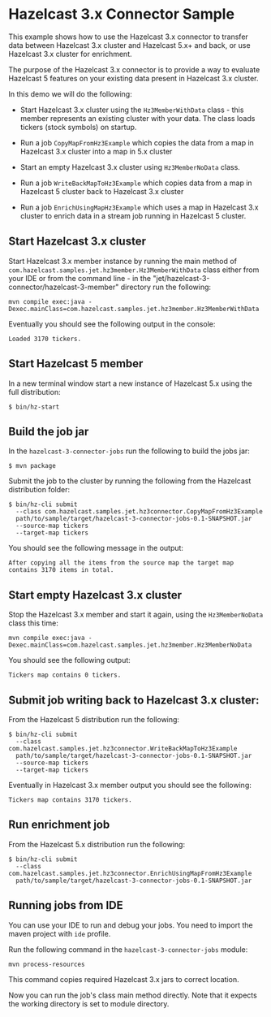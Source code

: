 # Hazelcast 3.x Connector Sample

This example shows how to use the Hazelcast 3.x connector to transfer 
data between Hazelcast 3.x cluster and Hazelcast 5.x+ and back, or use
Hazelcast 3.x cluster for enrichment.

The purpose of the Hazelcast 3.x connector is to provide a way to 
evaluate Hazelcast 5 features on your existing data present in 
Hazelcast 3.x cluster.

In this demo we will do the following:
- Start Hazelcast 3.x cluster using the `Hz3MemberWithData` class -
this member represents an existing cluster with your data. The class 
loads tickers (stock symbols) on startup.

- Run a job `CopyMapFromHz3Example` which copies the data from a map in 
Hazelcast 3.x cluster into a map in 5.x cluster

- Start an empty Hazelcast 3.x cluster using `Hz3MemberNoData` class.

- Run a job `WriteBackMapToHz3Example` which copies data from a map in 
Hazelcast 5 cluster back to Hazelcast 3.x cluster

- Run a job `EnrichUsingMapHz3Example` which uses a map in Hazelcast 3.x 
cluster to enrich data in a stream job running in Hazelcast 5 cluster.

## Start Hazelcast 3.x cluster

Start Hazelcast 3.x member instance by running the main method of 
`com.hazelcast.samples.jet.hz3member.Hz3MemberWithData` class either
from your IDE or from the command line - in the 
"jet/hazelcast-3-connector/hazelcast-3-member" directory run 
the following:

```
mvn compile exec:java -Dexec.mainClass=com.hazelcast.samples.jet.hz3member.Hz3MemberWithData
```

Eventually you should see the following output in the console:

```text
Loaded 3170 tickers.
```

## Start Hazelcast 5 member

In a new terminal window start a new instance of Hazelcast 5.x 
using the full distribution:

```
$ bin/hz-start
```

## Build the job jar

In the `hazelcast-3-connector-jobs` run the following to build the jobs 
jar:

```
$ mvn package
```

Submit the job to the cluster by running the following from the 
Hazelcast distribution folder:

```
$ bin/hz-cli submit 
  --class com.hazelcast.samples.jet.hz3connector.CopyMapFromHz3Example 
  path/to/sample/target/hazelcast-3-connector-jobs-0.1-SNAPSHOT.jar 
  --source-map tickers 
  --target-map tickers
```

You should see the following message in the output:

```
After copying all the items from the source map the target map contains 3170 items in total.
```

## Start empty Hazelcast 3.x cluster

Stop the Hazelcast 3.x member and start it again, using the 
`Hz3MemberNoData` class this time:

```
mvn compile exec:java -Dexec.mainClass=com.hazelcast.samples.jet.hz3member.Hz3MemberNoData
```

You should see the following output:

```
Tickers map contains 0 tickers.
```

## Submit job writing back to Hazelcast 3.x cluster:

From the Hazelcast 5 distribution run the following:

```
$ bin/hz-cli submit 
  --class com.hazelcast.samples.jet.hz3connector.WriteBackMapToHz3Example 
  path/to/sample/target/hazelcast-3-connector-jobs-0.1-SNAPSHOT.jar 
  --source-map tickers 
  --target-map tickers
```

Eventually in Hazelcast 3.x member output you should see the following:

```
Tickers map contains 3170 tickers.
```

## Run enrichment job

From the Hazelcast 5.x distribution run the following:

```
$ bin/hz-cli submit 
  --class com.hazelcast.samples.jet.hz3connector.EnrichUsingMapFromHz3Example 
  path/to/sample/target/hazelcast-3-connector-jobs-0.1-SNAPSHOT.jar 
```

## Running jobs from IDE

You can use your IDE to run and debug your jobs. You need to import the 
maven project with `ide` profile.

Run the following command in the `hazelcast-3-connector-jobs` module: 

```
mvn process-resources
```

This command copies required Hazelcast 3.x jars to correct location.

Now you can run the job's class main method directly. 
Note that it expects the working directory is set to module directory.



